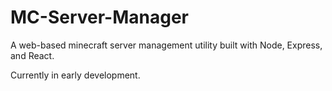 # MC-Server-Manager

A web-based minecraft server management utility built with Node, Express, and React. 

Currently in early development. 

